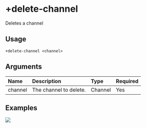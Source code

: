 # +delete-channel
Deletes a channel

## Usage
```
+delete-channel <channel>
```

## Arguments
Name | Description | Type | Required
:-- | :-- | :-- | :--
channel | The channel to delete. | Channel | Yes

## Examples
![](https://tawk.link/60e18ecd649e0a0a5cca7167/kb/attachments/zwPuetWNad.jpg)
